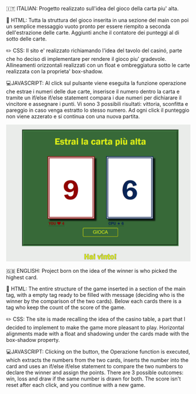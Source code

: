 🇮🇹 ITALIAN: Progetto realizzato sull'idea del gioco della carta piu' alta.

📄 HTML: Tutta la struttura del gioco inserita in una sezione del main con poi un semplice messaggio vuoto pronto per essere riempito a seconda dell'estrazione delle carte. Aggiunti anche il contatore dei punteggi al di sotto delle carte.

✏️ CSS: Il sito e' realizzato richiamando l'idea del tavolo del casinó, parte che ho deciso di implementare per rendere il gioco piu' gradevole. Allineamenti orizzontali realizzati con un float e ombreggiatura sotto le carte realizzata con la proprieta' box-shadow.

💻JAVASCRIPT: Al click sul pulsante viene eseguita la funzione operazione che estrae i numeri delle due carte, inserisce il numero dentro la carta e tramite un if/else if/else statement compara i due numeri per dichiarare il vincitore e assegnare i punti. Vi sono 3 possibili risultati: vittoria, sconfitta e pareggio in caso venga estratto lo stesso numero. Ad ogni click il punteggio non viene azzerato e si continua con una nuova partita.

![Screenshot of the homepage](/img/cartaAlta.png)

🇬🇧 ENGLISH: Project born on the idea of ​​the winner is who picked the highest card.

📄 HTML: The entire structure of the game inserted in a section of the main tag, with a empty tag ready to be filled with message (deciding who is the winner by the comparison of the two cards). Below each cards there is a tag who keep the count of the score of the game.

✏️ CSS: The site is made recalling the idea of ​​the casino table, a part that I decided to implement to make the game more pleasant to play. Horizontal alignments made with a float and shadowing under the cards made with the box-shadow property.

💻JAVASCRIPT: Clicking on the button, the Operazione function is executed, which extracts the numbers from the two cards, inserts the number into the card and uses an if/else if/else statement to compare the two numbers to declare the winner and assign the points. There are 3 possible outcomes: win, loss and draw if the same number is drawn for both. The score isn't reset after each click, and you continue with a new game.
